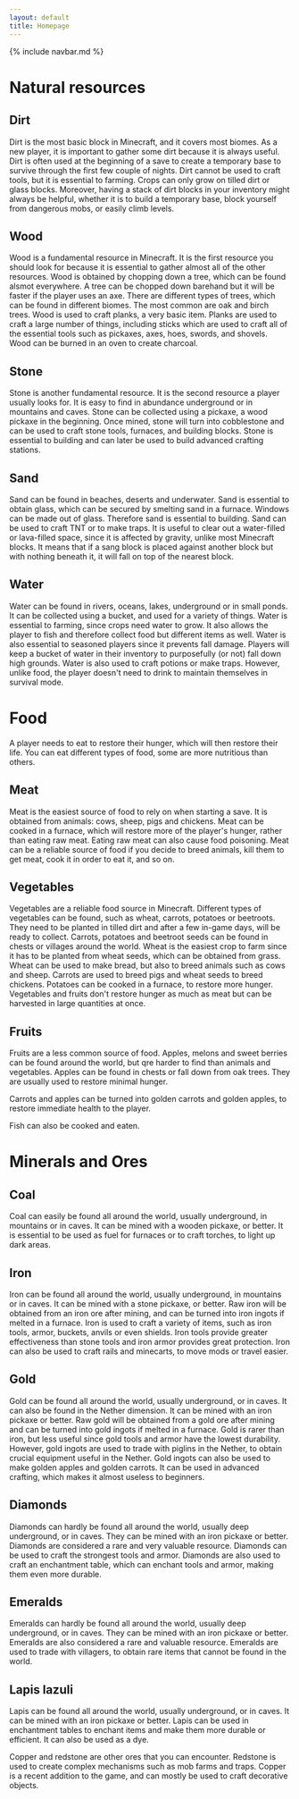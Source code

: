 ```yaml
---
layout: default
title: Homepage
---
```


{% include navbar.md %}

# Natural resources
## Dirt

Dirt is the most basic block in Minecraft, and it covers most biomes. As a new player, it is important to gather some dirt because it is always useful.
Dirt is often used at the beginning of a save to create a temporary base to survive through the first few couple of nights.
Dirt cannot be used to craft tools, but it is essential to farming. Crops can only grow on tilled dirt or glass blocks.
Moreover, having a stack of dirt blocks in your inventory might always be helpful, whether it is to build a temporary base, block yourself from dangerous mobs, or easily climb levels.
  
## Wood

Wood is a fundamental resource in Minecraft. It is the first resource you should look for because it is essential to gather almost all of the other resources.
Wood is obtained by chopping down a tree, which can be found alsmot everywhere. A tree can be chopped down barehand but it will be faster if the player uses an axe.
There are different types of trees, which can be found in different biomes. The most common are oak and birch trees.
Wood is used to craft planks, a very basic item. Planks are used to craft a large number of things, including sticks which are used to craft all of the essential tools such as pickaxes, axes, hoes, swords, and shovels.
Wood can be burned in an oven to create charcoal.
  
## Stone

Stone is another fundamental resource. It is the second resource a player usually looks for. It is easy to find in abundance underground or in mountains and caves.
Stone can be collected using a pickaxe, a wood pickaxe in the beginning. 
Once mined, stone will turn into cobblestone and can be used to craft stone tools, furnaces, and building blocks.
Stone is essential to building and can later be used to build advanced crafting stations.

## Sand

Sand can be found in beaches, deserts and underwater.
Sand is essential to obtain glass, which can be secured by smelting sand in a furnace. Windows can be made out of glass. Therefore sand is essential to building.
Sand can be used to craft TNT or to make traps.
It is useful to clear out a water-filled or lava-filled space, since it is affected by gravity, unlike most Minecraft blocks. It means that if a sang block is placed against another block but with nothing beneath it, it will fall on top of the nearest block.

## Water

Water can be found in rivers, oceans, lakes, underground or in small ponds. It can be collected using a bucket, and used for a variety of things.
Water is essential to farming, since crops need water to grow. It also allows the player to fish and therefore collect food but different items as well.
Water is also essential to seasoned players since it prevents fall damage. Players will keep a bucket of water in their inventory to purposefully (or not) fall down high grounds.
Water is also used to craft potions or make traps.
However, unlike food, the player doesn't need to drink to maintain themselves in survival mode.

# Food
A player needs to eat to restore their hunger, which will then restore their life.
You can eat different types of food, some are more nutritious than others.

## Meat
Meat is the easiest source of food to rely on when starting a save.
It is obtained from animals: cows, sheep, pigs and chickens.
Meat can be cooked in a furnace, which will restore more of the player's hunger, rather than eating raw meat. Eating raw meat can also cause food poisoning.
Meat can be a reliable source of food if you decide to breed animals, kill them to get meat, cook it in order to eat it, and so on.

## Vegetables
Vegetables are a reliable food source in Minecraft. Different types of vegetables can be found, such as wheat, carrots, potatoes or beetroots. They need to be planted in tilled dirt and after a few in-game days, will be ready to collect. Carrots, potatoes and beetroot seeds can be found in chests or villages around the world.
Wheat is the easiest crop to farm since it has to be planted from wheat seeds, which can be obtained from grass. Wheat can be used to make bread, but also to breed animals such as cows and sheep. Carrots are used to breed pigs and wheat seeds to breed chickens.
Potatoes can be cooked in a furnace, to restore more hunger.
Vegetables and fruits don't restore hunger as much as meat but can be harvested in large quantities at once.

## Fruits

Fruits are a less common source of food. Apples, melons and sweet berries can be found around the world, but qre harder to find than animals and vegetables. Apples can be found in chests or fall down from oak trees.
They are usually used to restore minimal hunger.

Carrots and apples can be turned into golden carrots and golden apples, to restore immediate health to the player.

Fish can also be cooked and eaten.


# Minerals and Ores

## Coal

Coal can easily be found all around the world, usually underground, in mountains or in caves. It can be mined with a wooden pickaxe, or better.
It is essential to be used as fuel for furnaces or to craft torches, to light up dark areas. 

## Iron

Iron can be found all around the world, usually underground, in mountains or in caves. It can be mined with a stone pickaxe, or better.
Raw iron will be obtained from an iron ore after mining, and can be turned into iron ingots if melted in a furnace.
Iron is used to craft a variety of items, such as iron tools, armor, buckets, anvils or even shields.
Iron tools provide greater effectiveness than stone tools and iron armor provides great protection. 
Iron can also be used to craft rails and minecarts, to move mods or travel easier.

## Gold

Gold can be found all around the world, usually underground, or in caves. It can also be found in the Nether dimension. It can be mined with an iron pickaxe or better.
Raw gold will be obtained from a gold ore after mining and can be turned into gold ingots if melted in a furnace.
Gold is rarer than iron, but less useful since gold tools and armor have the lowest durability. However, gold ingots are used to trade with piglins in the Nether, to obtain crucial equipment useful in the Nether. Gold ingots can also be used to make golden apples and golden carrots.
It can be used in advanced crafting, which makes it almost useless to beginners. 

## Diamonds
Diamonds can hardly be found all around the world, usually deep underground, or in caves. They can be mined with an iron pickaxe or better.
Diamonds are considered a rare and very valuable resource.
Diamonds can be used to craft the strongest tools and armor. Diamonds are also used to craft an enchantment table, which can enchant tools and armor, making them even more durable.

## Emeralds
Emeralds can hardly be found all around the world, usually deep underground, or in caves. They can be mined with an iron pickaxe or better.
Emeralds are also considered a rare and valuable resource.
Emeralds are used to trade with villagers, to obtain rare items that cannot be found in the world.

## Lapis lazuli
Lapis can be found all around the world, usually underground, or in caves. It can be mined with an iron pickaxe or better.
Lapis can be used in enchantment tables to enchant items and make them more durable or efficient. It can also be used as a dye.



Copper and redstone are other ores that you can encounter.
Redstone is used to create complex mechanisms such as mob farms and traps.
Copper is a recent addition to the game, and can mostly be used to craft decorative objects.

